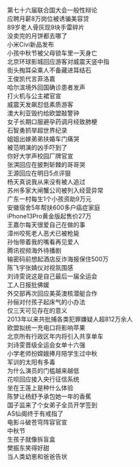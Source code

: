 第七十六届联合国大会一般性辩论  
应聘月薪8万岗位被诱骗美容贷  
89岁老人骨灰现9块手雷碎片  
没卖完的月饼都去哪了  
小米Civi新品发布  
小孩中秋节被父母锁车里一天身亡  
北京环球影城回应游客对威震天竖中指  
街头掏耳朵乘人不备藏进耳结石  
王俊凯代言菲洛嘉  
哈尔滨境外回国确诊患者发声  
打火机与公主裙官宣  
威震天发飙怼低素质游客  
澳大利亚毁约给欧盟敲警钟  
女子长期口服避孕药调月经致肺梗  
石智勇抓举超世界纪录  
姐姐出嫁弟弟扶婚车门痛哭  
被范明演的凶手吓到了  
你好大学声校园厂牌官宣  
张淇回应在披荆斩棘的哥哥哭  
王源回应在明日5点评狠  
杨天真说我从来没有被人追过  
苏州多家大闸蟹公司被列入经营异常  
广东一村每生1个小孩资助9万元  
安徽宿舍5年帮扶600多户癌症家庭  
iPhone13Pro黄金版起售价27万  
王嘉尔每天很爱自己在做的事  
漳州咬死老人恶犬已被枪毙  
孙怡带着我的嘴看再见爱人  
腾讯视频海外待播剧  
输密码前想起酒店反诈海报保住500万  
陈飞宇张婧仪对视氛围感  
刘诗雯说这是自己最后一届全运会  
工人日报批佛媛  
外交部再次回应美英澳核潜艇合作  
孙俪对付孩子起床气的小办法  
仅三天可见存在的意义  
2013年以来共批捕各类犯罪嫌疑人超812万余人  
欧盟拟统一充电口将影响苹果  
北京所有行政区年内将引入共享单车  
刘诗雯晋级全运会女单十六强  
小学老师扮嫦娥捧月陪学生过中秋  
军训的太阳有多毒  
为什么演员的门槛越来越低  
花呗回应接入央行征信系统  
坐在王莲上是种什么体验  
陈梦让杨舒予承包她一年的香蕉  
国子监来了个女弟子全员开学签到  
AS仙阁终于有戒指了  
电影斗破苍穹阵容官宣  
中秋节  
生孩子就像拆盲盒  
樊振东笑得好甜  
当人类幼崽和爸爸告状  
